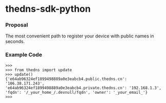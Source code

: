 # thedns-sdk-python


### Proposal

The most convenient path to register your device with public names in seconds.

### Example Code

```ipython
>>>
>>> from thedns import update
>>> update()
{'e64ab96324ef1899498889a0e3eabcb4.public.thedns.cn': '106.38.171.243', 'e64ab96324ef1899498889a0e3eabcb4.private.thedns.cn': '192.168.1.3', 'fqdn': '/_your_home_/.devnull/fqdn', 'owner': '_your_email_'}
>>> 


```